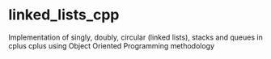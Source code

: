 # linked_lists_cpp
Implementation of singly, doubly, circular (linked lists), stacks and queues in cplus cplus using Object Oriented Programming methodology
